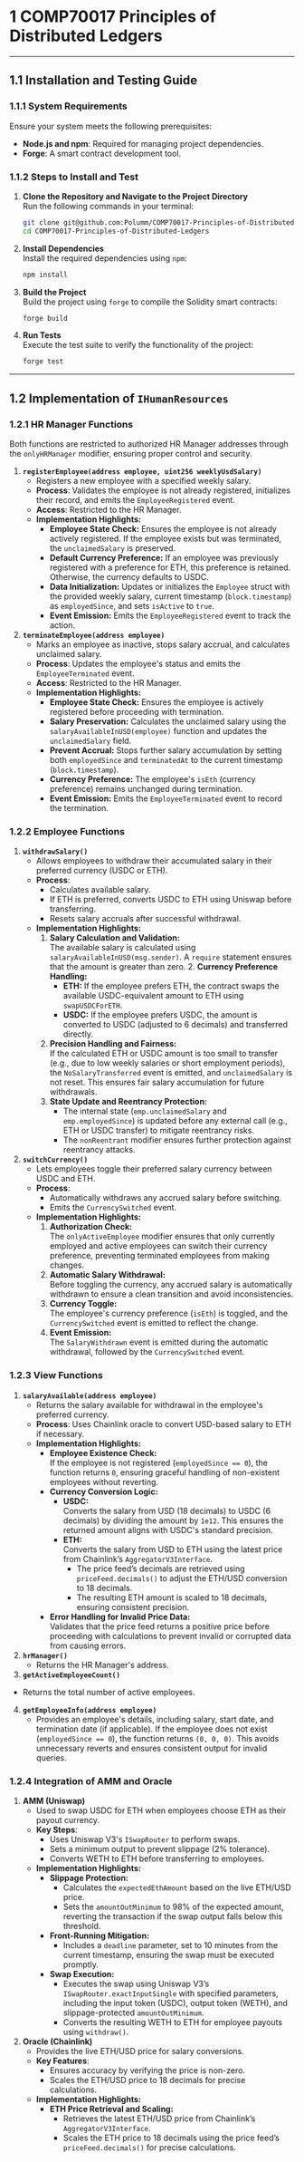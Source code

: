 # 1 COMP70017 Principles of Distributed Ledgers

---

## 1.1 Installation and Testing Guide

### 1.1.1 **System Requirements**

Ensure your system meets the following prerequisites:
- **Node.js and npm**: Required for managing project dependencies.
- **Forge**: A smart contract development tool.

### 1.1.2 **Steps to Install and Test**

1. **Clone the Repository and Navigate to the Project Directory**  
   Run the following commands in your terminal:
   ```bash
   git clone git@github.com:Polumm/COMP70017-Principles-of-Distributed-Ledgers.git
   cd COMP70017-Principles-of-Distributed-Ledgers
   ```

2. **Install Dependencies**  
   Install the required dependencies using `npm`:
   ```bash
   npm install
   ```

3. **Build the Project**  
   Build the project using `forge` to compile the Solidity smart contracts:
   ```bash
   forge build
   ```

4. **Run Tests**  
   Execute the test suite to verify the functionality of the project:
   ```bash
   forge test
   ```

---

## 1.2 **Implementation of `IHumanResources`**

### 1.2.1 **HR Manager Functions**
Both functions are restricted to authorized HR Manager addresses through the `onlyHRManager` modifier, ensuring proper control and security.
1. **`registerEmployee(address employee, uint256 weeklyUsdSalary)`**  
   - Registers a new employee with a specified weekly salary.  
   - **Process**: Validates the employee is not already registered, initializes their record, and emits the `EmployeeRegistered` event.  
   - **Access**: Restricted to the HR Manager.
   - **Implementation Highlights:**
		- **Employee State Check:** Ensures the employee is not already actively registered. If the employee exists but was terminated, the `unclaimedSalary` is preserved.
		- **Default Currency Preference:** If an employee was previously registered with a preference for ETH, this preference is retained. Otherwise, the currency defaults to USDC.
		- **Data Initialization:** Updates or initializes the `Employee` struct with the provided weekly salary, current timestamp (`block.timestamp`) as `employedSince`, and sets `isActive` to `true`.
		- **Event Emission:** Emits the `EmployeeRegistered` event to track the action.
2. **`terminateEmployee(address employee)`**  
   - Marks an employee as inactive, stops salary accrual, and calculates unclaimed salary.  
   - **Process**: Updates the employee's status and emits the `EmployeeTerminated` event.  
   - **Access**: Restricted to the HR Manager.
   - **Implementation Highlights:**
	    - **Employee State Check:** Ensures the employee is actively registered before proceeding with termination.
	    - **Salary Preservation:** Calculates the unclaimed salary using the `salaryAvailableInUSD(employee)` function and updates the `unclaimedSalary` field.
	    - **Prevent Accrual:** Stops further salary accumulation by setting both `employedSince` and `terminatedAt` to the current timestamp (`block.timestamp`).
	    - **Currency Preference:** The employee's `isEth` (currency preference) remains unchanged during termination.
	    - **Event Emission:** Emits the `EmployeeTerminated` event to record the termination.

### 1.2.2 **Employee Functions**
1. **`withdrawSalary()`**  
   - Allows employees to withdraw their accumulated salary in their preferred currency (USDC or ETH).  
   - **Process**:  
     - Calculates available salary.  
     - If ETH is preferred, converts USDC to ETH using Uniswap before transferring.  
     - Resets salary accruals after successful withdrawal.
   - **Implementation Highlights:**
		1. **Salary Calculation and Validation:**  
		    The available salary is calculated using `salaryAvailableInUSD(msg.sender)`. A `require` statement ensures that the amount is greater than zero.
		 2. **Currency Preference Handling:**
		    - **ETH:** If the employee prefers ETH, the contract swaps the available USDC-equivalent amount to ETH using `swapUSDCForETH`.
		    - **USDC:** If the employee prefers USDC, the amount is converted to USDC (adjusted to 6 decimals) and transferred directly.
		3. **Precision Handling and Fairness:**  
		    If the calculated ETH or USDC amount is too small to transfer (e.g., due to low weekly salaries or short employment periods), the `NoSalaryTransferred` event is emitted, and `unclaimedSalary` is not reset. This ensures fair salary accumulation for future withdrawals.
		4.  **State Update and Reentrancy Protection:**
		    - The internal state (`emp.unclaimedSalary` and `emp.employedSince`) is updated before any external call (e.g., ETH or USDC transfer) to mitigate reentrancy risks.
		    - The `nonReentrant` modifier ensures further protection against reentrancy attacks.
2. **`switchCurrency()`**  
   - Lets employees toggle their preferred salary currency between USDC and ETH.  
   - **Process**:  
	 - Automatically withdraws any accrued salary before switching.  
	 - Emits the `CurrencySwitched` event.
   - **Implementation Highlights:**  
		1. **Authorization Check:**  
		    The `onlyActiveEmployee` modifier ensures that only currently employed and active employees can switch their currency preference, preventing terminated employees from making changes.
		2. **Automatic Salary Withdrawal:**  
		    Before toggling the currency, any accrued salary is automatically withdrawn to ensure a clean transition and avoid inconsistencies.
		3. **Currency Toggle:**  
		    The employee's currency preference (`isEth`) is toggled, and the `CurrencySwitched` event is emitted to reflect the change.
		4. **Event Emission:**  
		    The `SalaryWithdrawn` event is emitted during the automatic withdrawal, followed by the `CurrencySwitched` event.

### 1.2.3 **View Functions**
1. **`salaryAvailable(address employee)`**  
   - Returns the salary available for withdrawal in the employee's preferred currency.  
   - **Process**: Uses Chainlink oracle to convert USD-based salary to ETH if necessary.
   - **Implementation Highlights:**  
		- **Employee Existence Check:**  
		    If the employee is not registered (`employedSince == 0`), the function returns `0`, ensuring graceful handling of non-existent employees without reverting.
		- **Currency Conversion Logic:**
		    - **USDC:**  
		        Converts the salary from USD (18 decimals) to USDC (6 decimals) by dividing the amount by `1e12`. This ensures the returned amount aligns with USDC's standard precision.
		    - **ETH:**  
		        Converts the salary from USD to ETH using the latest price from Chainlink’s `AggregatorV3Interface`.
		        - The price feed’s decimals are retrieved using `priceFeed.decimals()` to adjust the ETH/USD conversion to 18 decimals.
		        - The resulting ETH amount is scaled to 18 decimals, ensuring consistent precision.
		- **Error Handling for Invalid Price Data:**  
		    Validates that the price feed returns a positive price before proceeding with calculations to prevent invalid or corrupted data from causing errors.
2. **`hrManager()`**  
   - Returns the HR Manager's address.
3.  **`getActiveEmployeeCount()`**  
   - Returns the total number of active employees.
4. **`getEmployeeInfo(address employee)`**  
   - Provides an employee's details, including salary, start date, and termination date (if applicable). If the employee does not exist (`employedSince == 0`), the function returns `(0, 0, 0)`. This avoids unnecessary reverts and ensures consistent output for invalid queries.

### 1.2.4 **Integration of AMM and Oracle**

1. **AMM (Uniswap)**  
   - Used to swap USDC for ETH when employees choose ETH as their payout currency.  
   - **Key Steps**:  
     - Uses Uniswap V3's `ISwapRouter` to perform swaps.  
     - Sets a minimum output to prevent slippage (2% tolerance).  
     - Converts WETH to ETH before transferring to employees.  
   - **Implementation Highlights:**  
		- **Slippage Protection:**
		    - Calculates the `expectedEthAmount` based on the live ETH/USD price.
		    - Sets the `amountOutMinimum` to 98% of the expected amount, reverting the transaction if the swap output falls below this threshold.
		- **Front-Running Mitigation:**
		    - Includes a `deadline` parameter, set to 10 minutes from the current timestamp, ensuring the swap must be executed promptly.
		- **Swap Execution:**
		    - Executes the swap using Uniswap V3’s `ISwapRouter.exactInputSingle` with specified parameters, including the input token (USDC), output token (WETH), and slippage-protected `amountOutMinimum`.
		    - Converts the resulting WETH to ETH for employee payouts using `withdraw()`.
2. **Oracle (Chainlink)**  
   - Provides the live ETH/USD price for salary conversions.  
   - **Key Features**:  
     - Ensures accuracy by verifying the price is non-zero.  
     - Scales the ETH/USD price to 18 decimals for precise calculations.
   - **Implementation Highlights:**  
      - **ETH Price Retrieval and Scaling:**
		- Retrieves the latest ETH/USD price from Chainlink’s `AggregatorV3Interface`.
		- Scales the ETH price to 18 decimals using the price feed’s `priceFeed.decimals()` for precise calculations.